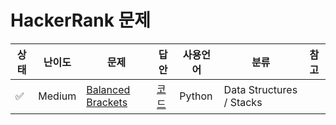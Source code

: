 # HackerRank 문제

| 상태 | 난이도 | 문제                                                                                                          | 답안                          | 사용언어 | 분류                     | 참고 |
| ---- | ------ | ------------------------------------------------------------------------------------------------------------- | ----------------------------- | -------- | ------------------------ | ---- |
| ✅   | Medium | [Balanced Brackets](https://www.hackerrank.com/challenges/one-week-preparation-kit-balanced-brackets/problem) | [코드](./answer/230517_03.py) | Python   | Data Structures / Stacks |      |
